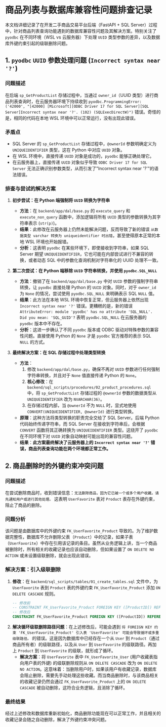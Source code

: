 # 商品列表与数据库兼容性问题排查记录

本文档详细记录了在开发二手商品交易平台后端（FastAPI + SQL Server）过程中，针对商品列表查询功能遇到的数据库兼容性问题及其解决方案。特别关注了 `pyodbc` 在不同环境（WSL vs 云服务器）下处理 `UUID` 类型参数的差异，以及数据库外键约束引起的级联删除问题。

## 1. `pyodbc` `UUID` 参数处理问题 (`Incorrect syntax near '?'`)

### 问题描述

在后端 `sp_GetProductList` 存储过程中，当通过 `owner_id`（UUID 类型）进行商品列表查询时，在云服务器环境下持续收到 `pyodbc.ProgrammingError: ('42000', "[42000] [Microsoft][ODBC Driver 17 for SQL Server][SQL Server]Incorrect syntax near '?'. (102) (SQLExecDirectW)")` 错误。奇怪的是，相同的代码在本地 WSL 环境中可以正常运行，没有出现此错误。

### 矛盾点

*   SQL Server 的 `sp_GetProductList` 存储过程中，`@ownerId` 参数明确定义为 `UNIQUEIDENTIFIER` 类型，这在 Python 中对应 `UUID` 对象。
*   在 WSL 环境中，直接传递 `UUID` 对象是成功的，`pyodbc` 能够正确处理它。
*   在云服务器上，直接传递 `UUID` 对象似乎导致 `ODBC Driver 17 for SQL Server` 无法正确识别参数类型，从而引发了"Incorrect syntax near '?'"的语法错误。

### 排查与尝试的解决方案

1.  **初步尝试：在 Python 端强制将 `UUID` 转换为字符串**
    *   **方法**：在 `backend/app/dal/base.py` 的 `execute_query` 和 `execute_non_query` 函数中，添加逻辑将所有 `UUID` 类型的参数转换为其字符串表示 (`str(p)`)。
    *   **结果**：此修改在云服务器上仍然未能解决问题，反而导致了新的错误 `从数据类型 varchar 转换为 uniqueidentifier 时出错`，甚至使得原本正常的本地 WSL 环境也开始报错。
    *   **分析**：这表明 `pyodbc` 在某些环境下，即使接收到字符串，如果 SQL Server 期望 `UNIQUEIDENTIFIER`，它也可能在内部尝试进行不兼容的转换，或者动态 SQL 中的参数化查询机制对字符串化的 UUID 处理不一致。

2.  **第二次尝试：在 Python 端移除 `UUID` 字符串转换，并使用 `pyodbc.SQL_NULL`**
    *   **方法**：撤销了在 `backend/app/dal/base.py` 中对 `UUID` 参数的强制字符串转换，让 `pyodbc` 直接处理 Python 的 `UUID` 对象。同时，对于 `owner_id` 为 `None` 的情况，尝试使用 `pyodbc.SQL_NULL` 来明确表示 SQL `NULL` 值。
    *   **结果**：此方法在本地 WSL 环境中恢复正常，但云服务器上依然出现 `Incorrect syntax near '?'` 错误。更糟糕的是，新的错误 `AttributeError: module 'pyodbc' has no attribute 'SQL_NULL'. Did you mean: 'SQL_GUID'?` 表明 `pyodbc.SQL_NULL` 在云服务器的 `pyodbc` 版本中不存在。
    *   **分析**：这进一步确认了不同 `pyodbc` 版本或 ODBC 驱动对特殊参数的兼容性问题。直接使用 Python 的 `None` 才是 `pyodbc` 官方推荐的表示 SQL `NULL` 的方式。

3.  **最终解决方案：在 SQL 存储过程中处理类型转换**
    *   **方法**：
        1.  修改 `backend/app/dal/base.py`，确保不再对 `UUID` 参数进行任何强制字符串转换，并且对于 `None` 值直接传递 Python 的 `None`。
        2.  **核心修改**：在 `backend/sql_scripts/procedures/02_product_procedures.sql` 中，将 `sp_GetProductList` 存储过程的 `@ownerId` 参数的数据类型从 `UNIQUEIDENTIFIER` 改为 `NVARCHAR(36)`。
        3.  在存储过程内部，当 `@ownerId` 不为 `NULL` 时，显式地使用 `CONVERT(UNIQUEIDENTIFIER, @ownerId)` 进行类型转换。
    *   **原理**：这种方法将类型转换的职责完全交给了 SQL Server。后端 Python 代码始终传递字符串，而 SQL Server 在接收到字符串后，会根据 `CONVERT` 函数将其正确转换为 `UNIQUEIDENTIFIER` 类型。这绕开了 `pyodbc` 在不同环境下对 `UUID` 对象自动映射可能出现的兼容性问题。
    *   **结果**：**此方案最终解决了云服务器上的 `Incorrect syntax near '?'` 错误，商品列表查询功能在两个环境都正常工作。**

## 2. 商品删除时的外键约束冲突问题

### 问题描述

在尝试删除商品时，收到错误信息：`无法删除商品，因为它已被一个或多个用户收藏。请先通知用户或进行其他处理。` 这表明 `UserFavorite` 表对 `Product` 表存在外键约束，阻止了商品的删除。

### 问题分析

该问题是由数据库中的外键约束 `FK_UserFavorite_Product` 导致的。为了维护数据完整性，数据库不允许删除父表（`Product`）中的记录，如果子表（`UserFavorite`）中存在引用该记录的条目。虽然从业务逻辑上讲，当一个商品被删除时，所有相关的收藏记录也应该自动删除，但如果设置了 `ON DELETE NO ACTION` 或未设置级联删除，就会出现此错误。

### 解决方案：引入级联删除

1.  **修改**：在 `backend/sql_scripts/tables/01_create_tables.sql` 文件中，为 `UserFavorite` 表到 `Product` 表的外键约束 `FK_UserFavorite_Product` 添加 `ON DELETE CASCADE` 规则。
    ```sql
    -- 修改前
    -- CONSTRAINT FK_UserFavorite_Product FOREIGN KEY ([ProductID]) REFERENCES [Product]([ProductID]) ON DELETE NO ACTION,
    -- 修改后
    CONSTRAINT FK_UserFavorite_Product FOREIGN KEY ([ProductID]) REFERENCES [Product]([ProductID]) ON DELETE CASCADE, -- 添加级联删除
    ```
2.  **解决循环级联删除路径问题**：在上述修改后，可能会遇到 `将 FOREIGN KEY 约束 'FK_UserFavorite_Product' 引入表 'UserFavorite' 可能会导致循环或多重级联路径。` 的错误。这是因为数据库中已经存在一个从 `User` 到 `Product`（通过商品所有者）的级联路径，以及从 `User` 到 `UserFavorite` 的级联路径。再加上 `Product` 到 `UserFavorite` 的级联，就形成了循环。
    *   **解决方案**：将 `UserFavorite` 表中 `FK_UserFavorite_User` (用户收藏表指向用户表的外键) 的级联删除规则从 `ON DELETE CASCADE` 改为 `ON DELETE NO ACTION`。这意味着：当删除用户时，如果该用户有收藏记录，数据库会阻止删除，需要先手动处理这些收藏。而当商品删除时，与该商品相关的收藏记录仍然会通过 `FK_UserFavorite_Product` 上的 `ON DELETE CASCADE` 被自动删除，这符合业务逻辑，且消除了循环。

### 最终结果

经过上述修改和数据库重新初始化，商品删除功能现在可以正常工作，并且相关的收藏记录会随之自动删除，解决了外键约束冲突问题。 